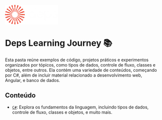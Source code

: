 ﻿![Logo do Projeto](../assets/logo-deps-white.webp)

# Deps Learning Journey 📚

Esta pasta reúne exemplos de código, projetos práticos e experimentos organizados por tópicos, como tipos de dados, controle de fluxo, classes e objetos, entre outros. Ela contém uma variedade de conteúdos, começando por C#, além de incluir material relacionado a desenvolvimento web, Angular, e banco de dados.

## Conteúdo

- [```C#```](c%23): Explora os fundamentos da linguagem, incluindo tipos de dados, controle de fluxo, classes e objetos, e muito mais.
